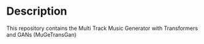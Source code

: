 # Description
This repository contains the Multi Track Music Generator with Transformers and GANs (MuGeTransGan)
